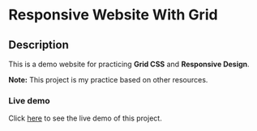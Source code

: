 # Responsive Website With Grid

## Description

This is a demo website for practicing **Grid CSS** and **Responsive Design**.

**Note:** This project is my practice based on other resources.  

### Live demo

Click [here](https://mahmood-kn.github.io/responsive-website-with-grid/ "Responsive Website With Grid") to see the live demo of this project.
